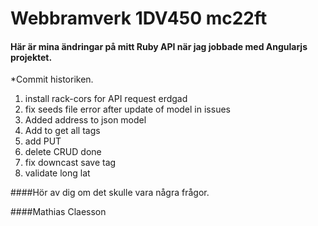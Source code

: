 

# Webbramverk 1DV450 mc22ft

#### Här är mina ändringar på mitt Ruby API när jag jobbade med Angularjs projektet.

*Commit historiken.

1. install rack-cors for API request
erdgad
2. fix seeds file error after update of model in issues
3. Added address to json model
4. Add to get all tags
5. add PUT
6. delete CRUD done
7. fix downcast save tag 
8. validate long lat

 
####Hör av dig om det skulle vara några frågor.

####Mathias Claesson

